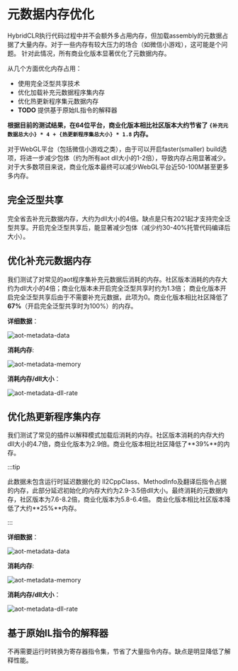 # 元数据内存优化

HybridCLR执行代码过程中并不会额外多占用内存，但加载assembly的元数据占据了大量内存。对于一些内存有较大压力的场合（如微信小游戏），这可能是个问题。
针对此情况，所有商业化版本显著优化了元数据内存。

从几个方面优化内存占用：

- 使用完全泛型共享技术
- 优化加载补充元数据程序集内存
- 优化热更新程序集元数据内存
- **TODO** 提供基于原始IL指令的解释器


**根据目前的测试结果，在64位平台，商业化版本相比社区版本大约节省了 `{补充元数据总大小} * 4 + {热更新程序集总大小} * 1.8` 内存。**

对于WebGL平台（包括微信小游戏之类），由于可以开启faster(smaller) build选项，将进一步减少包体（约为所有aot dll大小的1-2倍），导致内存占用显著减少。
对于大多数项目来说，商业化版本最终可以减少WebGL平台近50-100M甚至更多多内存。

## 完全泛型共享

完全省去补充元数据内存，大约为dll大小的4倍。缺点是只有2021起才支持完全泛型共享。开启完全泛型共享后，能显著减少包体（减少约30-40%托管代码编译后大小）。

## 优化补充元数据内存

我们测试了对常见的aot程序集补充元数据后消耗的内存。社区版本消耗的内存大约为dll大小的4倍；商业化版本未开启完全泛型共享时约为1.3倍；
商业化版本开启完全泛型共享后由于不需要补充元数据，此项为0。商业化版本相比社区降低了**67%**（开启完全泛型共享时为100%）的内存。

**详细数据**：

![aot-metadata-data](/img/memory-optimization/aot-metadata-data.jpg)


**消耗内存**:


![aot-metadata-memory](/img/memory-optimization/aot-metadata-memory.jpg)

**消耗内存/dll大小**：

![aot-metadata-dll-rate](/img/memory-optimization/aot-metadata-dll-rate.jpg)


## 优化热更新程序集内存

我们测试了常见的插件以解释模式加载后消耗的内存。社区版本消耗的内存大约dll大小的4.7倍，商业化版本为2.9倍。商业化版本相比社区降低了**39%**的内存。

:::tip

此数据未包含运行时延迟数据化的
Il2CppClass、MethodInfo及翻译后指令占据的内存，此部分延迟初始化的内存大约为2.9-3.5倍dll大小。最终消耗的元数据内存，社区版本为7.6-8.2倍，商业化版本为5.8-6.4倍。
商业化版本相比社区版本降低了大约**25%**内存。

:::

**详细数据**：

![aot-metadata-data](/img/memory-optimization/assembly-load-data.jpg)

**消耗内存**:

![aot-metadata-memory](/img/memory-optimization/assembly-load-memory.jpg)

**消耗内存/dll大小**：

![aot-metadata-dll-rate](/img/memory-optimization/assembly-load-rate.jpg)


## 基于原始IL指令的解释器

不再需要运行时转换为寄存器指令集，节省了大量指令内存。缺点是明显降低了解释性能。
